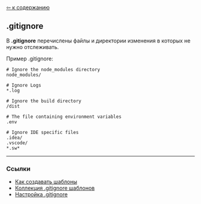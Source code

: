[&#8678; к содержанию](./readme.md)

## .gitignore

В **.gitignore** перечислены файлы и директории изменения в которых не нужно отслеживать.

Пример .gitignore:

```bash=
# Ignore the node_modules directory
node_modules/

# Ignore Logs
*.log

# Ignore the build directory
/dist

# The file containing environment variables 
.env

# Ignore IDE specific files
.idea/
.vscode/
*.sw*
```

---
### Ссылки

* [Как создавать шаблоны](https://git-scm.com/docs/gitignore)
* [Коллекция .gitignore шаблонов](https://github.com/github/gitignore)
* [Настройка .gitignore](https://docs.github.com/en/github/using-git/ignoring-files)
